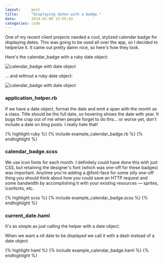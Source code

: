 ```yaml
---
layout:     post
title:      "Displaying dates with a badge."
date:       2014-01-09 13:55:43
categories: code
---
```


One of my recent client projects needed a cool, stylized calendar badge for displaying dates. This was going to be used all over the app, so I decided to helperize it. It came out pretty damn nice, so here's how they look.

Here's the calendar_badge with a ruby date object:

![calendar_badge with date object](http://f.cl.ly/items/0v2z3I2U22290u1S2x0j/Screen%20Shot%202014-01-09%20at%202.12.41%20PM.png)

... and without a ruby date object:

![calendar_badge with date object](http://f.cl.ly/items/0J1b1j0t3d2u2y3b2z1q/Screen%20Shot%202014-01-09%20at%202.13.03%20PM.png)

### application_helper.rb

If we have a date object, format the date and emit a span with the month as a class. Title should be the full date, so hovering shows the date with year. It bugs the crap out of me when people forget to do this... or worse yet, don't include a date on blog posts. I really hate that!

{% highlight ruby %}
{% include example_calendar_badge.rb %}
{% endhighlight %}

### calendar_badge.scss

We use icon fonts for each month. I definitely could have done this with just CSS, but retaining the designer's font (which was one-off for these badges) was important. Anytime you're adding a @font-face for some silly one-off thing you should think about how you could save an HTTP request and some bandwidth by accomplishing it with your existing resources — sprites, iconfonts, etc.

{% highlight scss %}
{% include example_calendar_badge.scss %}
{% endhighlight %}

### current_date.haml

It's as simple as just calling the helper with a date object.

When we want a nil date to be displayed we call it with a dash instead of a date object.

{% highlight haml %}
{% include example_calendar_badge.haml %}
{% endhighlight %}
